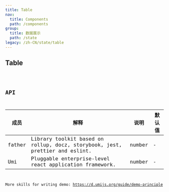 ```yaml
---
title: Table
nav:
  title: Components
  path: /components
group:
  title: 数据展示
  path: /state
legacy: /zh-CN/state/table
---
```


## Table

<code src="../demos/Table.jsx"  />

## API

| 成员 | 解释 | 说明 | 默认值 |
| --- | --- | --- | --- |
| father | Library toolkit based on rollup, docz, storybook, jest, prettier and eslint. | number | - |
| Umi | Pluggable enterprise-level react application framework. | number | - |

More skills for writing demo: https://d.umijs.org/guide/demo-principle
